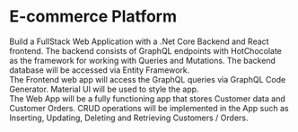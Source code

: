 # E-commerce Platform
Build a FullStack Web Application with a .Net Core Backend and React frontend. The backend consists of GraphQL endpoints with HotChocolate as the framework for working with Queries and Mutations. The backend database will be accessed via Entity Framework.  
The Frontend web app will access the GraphQL queries via GraphQL Code Generator. Material UI will be used to style the app.  
The Web App will be a fully functioning app that stores Customer data and Customer Orders. CRUD operations will be implemented in the App such as Inserting, Updating, Deleting and Retrieving Customers / Orders.
